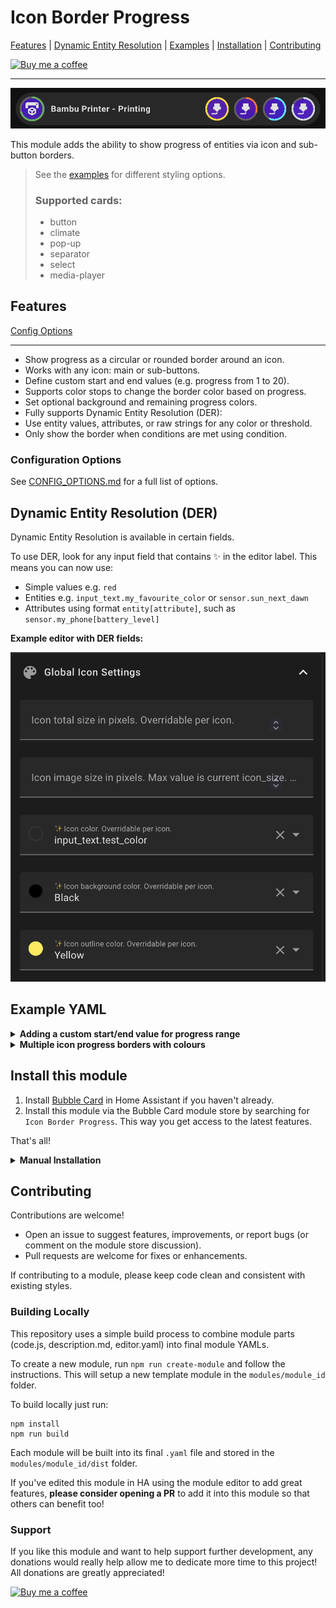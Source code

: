 # Icon Border Progress

[Features](#features) | [Dynamic Entity Resolution](#dynamic-entity-resolution-der) | [Examples](#example-yaml) | [Installation](#install-this-module) | [Contributing](#contributing)

[![Buy me a coffee](https://img.shields.io/badge/Buy_me_a_coffee-yellow?logo=buymeacoffee&logoColor=darkred)](https://buymeacoffee.com/lsmarsden)

---

![icon_border_preview.png](assets/icon_border_preview.png)

This module adds the ability to show progress of entities via icon and sub-button borders.

> See the [examples](#example-yaml) for different styling options.
>
> ### Supported cards:
>
> - button
> - climate
> - pop-up
> - separator
> - select
> - media-player

## Features

[Config Options](#configuration-options)

---

- Show progress as a circular or rounded border around an icon.
- Works with any icon: main or sub-buttons.
- Define custom start and end values (e.g. progress from 1 to 20).
- Supports color stops to change the border color based on progress.
- Set optional background and remaining progress colors.
- Fully supports Dynamic Entity Resolution (DER):
- Use entity values, attributes, or raw strings for any color or threshold.
- Only show the border when conditions are met using condition.

### Configuration Options

See [CONFIG_OPTIONS.md](CONFIG_OPTIONS.md) for a full list of options.

## Dynamic Entity Resolution (DER)

Dynamic Entity Resolution is available in certain fields.

To use DER, look for any input field that contains ✨ in the editor label. This means you can now use:
- Simple values e.g. `red`
- Entities e.g. `input_text.my_favourite_color` or `sensor.sun_next_dawn`
- Attributes using format `entity[attribute]`, such as `sensor.my_phone[battery_level]`

**Example editor with DER fields:**

![DER_inputs](../templates/assets/DER%20inputs.png)

## Example YAML

  <details>
    <summary><strong>Adding a custom start/end value for progress range</strong></summary>

```yaml
icon_border_progress:
   - button: sub-button-1
     entity: sensor.saros_10_battery
     start: 0
     end: 200
     color_stops:
        - percent: 0
          color: "#424242"   # Depleted CF
        - percent: 100
          color: "#eeeeee"   # Full CF
     remaining_color: "#222"
     background_color: "#0a0a0a"
```

  </details>


  <details>
    <summary><strong>Multiple icon progress borders with colours</strong></summary>

```yaml
type: custom:bubble-card
card_type: button
button_type: state
entity: sensor.x1c_print_status
icon: mdi:printer-3d
name: Bambu Printer - Printing
sub_button:
  - icon: mdi:printer-3d-nozzle
    show_background: true
  - icon: mdi:printer-3d-nozzle
    show_background: true
  - icon: mdi:printer-3d-nozzle
    show_background: true
  - icon: mdi:printer-3d-nozzle
    show_background: true
modules:
  - default
  - icon_border_progress
icon_border_progress:
  - button: main
    entity: sensor.x1c_print_progress
    color_stops:
      "1":
        percent: 0
        color: "green"
    background_color: "#2c2c2c"
    remaining_color: "#444"
  - button: sub-button-1
    entity: sensor.filament_pla_level
    interpolate_colors: true
    color_stops:
      "0":
        percent: 0
        color: "#bfa640"
      "1":
        percent: 100
        color: "#ffd600"
    background_color: "#2c2c2c"
    remaining_color: "#444"
  - button: sub-button-2
    entity: sensor.sensor.filament_abs_level
    interpolate_colors: true
    color_stops:
      "1":
        percent: 100
        color: "#ff6f00"
    background_color: "#2c2c2c"
    remaining_color: "#444"
  - button: sub-button-3
    entity: sensor.sensor.filament_petg_level
    interpolate_colors: true
    color_stops:
      - percent: 0
        color: "#00e5ff"
    background_color: "#2c2c2c"
    remaining_color: "#444"
  - button: sub-button-4
    entity: sensor.sensor.filament_cf_level
    interpolate_colors: true
    color_stops:
      - percent: 0
        color: "#cfd8dc"
    background_color: "#2c2c2c"
    remaining_color: "#444"

```
  </details>


## Install this module

1. Install [Bubble Card](https://github.com/Clooos/Bubble-Card) in Home Assistant if you haven't already.
2. Install this module via the Bubble Card module store by searching for `Icon Border Progress`. This way you get access to
   the latest features.

That's all!

<details><summary><strong>Manual Installation</strong></summary>

Built modules are available in the `modules/icon_border_progress/dist/` folder for manual installation.

To install the built YAML directly, go to the module store and use the 'Import from YAML' option, then paste the built
module inside.

</details>

## Contributing

Contributions are welcome!

- Open an issue to suggest features, improvements, or report bugs (or comment on the module store discussion).
- Pull requests are welcome for fixes or enhancements.

If contributing to a module, please keep code clean and consistent with existing styles.

### Building Locally

This repository uses a simple build process to combine module parts (code.js, description.md, editor.yaml) into final
module YAMLs.

To create a new module, run `npm run create-module` and follow the instructions. This will setup
a new template module in the `modules/module_id` folder.

To build locally just run:

```
npm install
npm run build
```

Each module will be built into its final `.yaml` file and stored in the `modules/module_id/dist` folder.

If you've edited this module in HA using the module editor to add great features, **please consider
opening a PR** to add it into this module so that others can benefit too!

### Support

If you like this module and want to help support further development, any donations
would really help allow me to dedicate more time to this project! All donations are greatly appreciated!

[![Buy me a coffee](https://img.shields.io/badge/Buy_me_a_coffee-yellow?logo=buymeacoffee&logoColor=darkred)](https://buymeacoffee.com/lsmarsden)

